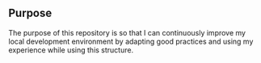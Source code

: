 ## Purpose

The purpose of this repository is so that I can continuously improve my local development environment by adapting good practices and using my experience while using this structure.
